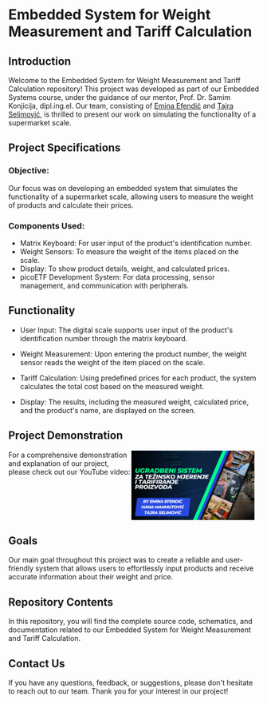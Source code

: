 # Embedded System for Weight Measurement and Tariff Calculation

## Introduction

Welcome to the Embedded System for Weight Measurement and Tariff Calculation repository! This project was developed as part of our Embedded Systems course, under the guidance of our mentor, Prof. Dr. Samim Konjicija, dipl.ing.el. Our team, consisting of [Emina Efendić](https://github.com/efendicemina) and [Tajra Selimović](https://github.com/selimovictajra), is thrilled to present our work on simulating the functionality of a supermarket scale.

## Project Specifications

### Objective: 

Our focus was on developing an embedded system that simulates the functionality of a supermarket scale, allowing users to measure the weight of products and calculate their prices.

### Components Used:

- Matrix Keyboard: For user input of the product's identification number.
- Weight Sensors: To measure the weight of the items placed on the scale.
- Display: To show product details, weight, and calculated prices.
- picoETF Development System: For data processing, sensor management, and communication with peripherals.

## Functionality

- User Input: The digital scale supports user input of the product's identification number through the matrix keyboard.

- Weight Measurement: Upon entering the product number, the weight sensor reads the weight of the item placed on the scale.

- Tariff Calculation: Using predefined prices for each product, the system calculates the total cost based on the measured weight.

- Display: The results, including the measured weight, calculated price, and the product's name, are displayed on the screen.

## Project Demonstration

<div style="margin-right:10px;">
  <a href="https://youtu.be/RF3MEYgM_2s">
    <img src="Projekat.png" alt="projekat yt thumbnail" width="50%" align="right"/>
  </a>
</div>

  For a comprehensive demonstration and explanation of our project, please check out our YouTube video:

<div style="clear:both;"></div>

## Goals

Our main goal throughout this project was to create a reliable and user-friendly system that allows users to effortlessly input products and receive accurate information about their weight and price.

## Repository Contents

In this repository, you will find the complete source code, schematics, and documentation related to our Embedded System for Weight Measurement and Tariff Calculation.

## Contact Us
If you have any questions, feedback, or suggestions, please don't hesitate to reach out to our team. Thank you for your interest in our project!

